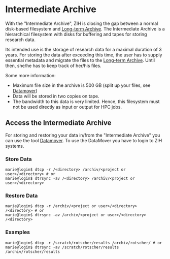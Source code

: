 # Intermediate Archive

With the "Intermediate Archive", ZIH is closing the gap between a normal disk-based filesystem and
[Long-term Archive](preservation_research_data.md). The Intermediate Archive is a hierarchical
filesystem with disks for buffering and tapes for storing research data.

Its intended use is the storage of research data for a maximal duration of 3 years. For storing the
data after exceeding this time, the user has to supply essential metadata and migrate the files to
the [Long-term Archive](preservation_research_data.md). Until then, she/he has to keep track of her/his
files.

Some more information:

- Maximum file size in the archive is 500 GB (split up your files, see
  [Datamover](../data_transfer/datamover.md))
- Data will be stored in two copies on tape.
- The bandwidth to this data is very limited. Hence, this filesystem
  must not be used directly as input or output for HPC jobs.

## Access the Intermediate Archive

For storing and restoring your data in/from the "Intermediate Archive" you can use the tool
[Datamover](../data_transfer/datamover.md). To use the DataMover you have to login to ZIH systems.

### Store Data

```console
marie@login$ dtcp -r /<directory> /archiv/<project or user>/<directory> # or
marie@login$ dtrsync -av /<directory> /archiv/<project or user>/<directory>
```

### Restore Data

```console
marie@login$ dtcp -r /archiv/<project or user>/<directory> /<directory> # or
marie@login$ dtrsync -av /archiv/<project or user>/<directory> /<directory>
```

### Examples

```console
marie@login$ dtcp -r /scratch/rotscher/results /archiv/rotscher/ # or
marie@login$ dtrsync -av /scratch/rotscher/results /archiv/rotscher/results
```

